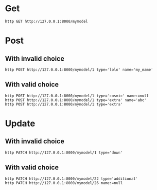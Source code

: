 # Get
```
http GET http://127.0.0.1:8000/mymodel
```

# Post

## With invalid choice
```
http POST http://127.0.0.1:8000/mymodel/1 type='lolo' name='my_name'
```
## With valid choice
```
http POST http://127.0.0.1:8000/mymodel/1 type='cosmic' name:=null
http POST http://127.0.0.1:8000/mymodel/1 type='extra' name='abc'
http POST http://127.0.0.1:8000/mymodel/1 type='extra'
```

# Update

## With invalid choice
```
http PATCH http://127.0.0.1:8000/mymodel/1 type='down'
```

## With valid choice
```
http PATCH http://127.0.0.1:8000/mymodel/22 type='additional'
http PATCH http://127.0.0.1:8000/mymodel/26 name:=null
```
